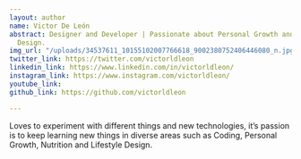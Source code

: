 ```yaml
---
layout: author
name: Victor De León
abstract: Designer and Developer | Passionate about Personal Growth and Lifestyle
  Design.
img_url: "/uploads/34537611_10155102007766618_9002380752406446080_n.jpg"
twitter_link: https://twitter.com/victorldleon
linkedin_link: https://www.linkedin.com/in/victorldleon/
instagram_link: https://www.instagram.com/victorldleon/
youtube_link: 
github_link: https://github.com/victorldleon

---
```

Loves to experiment with different things and new technologies, it’s passion is to keep learning new things in diverse areas such as Coding, Personal Growth, Nutrition and Lifestyle Design.